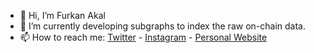 - 👋 Hi, I’m Furkan Akal
- 🌱 I’m currently developing subgraphs to index the raw on-chain data.
- 📫 How to reach me: [Twitter](https://twitter.com/furkanakaleth) - [Instagram](https://instagram.com/furkanakalcom) - [Personal Website](https://furkanakal.com)

<!---
furkanakal/furkanakal is a ✨ special ✨ repository because its `README.md` (this file) appears on your GitHub profile.
You can click the Preview link to take a look at your changes.
--->
